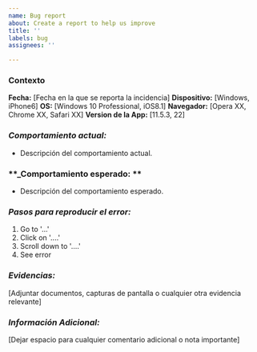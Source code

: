 ```yaml
---
name: Bug report
about: Create a report to help us improve
title: ''
labels: bug
assignees: ''

---
```


### **Contexto**
**Fecha:** [Fecha en la que se reporta la incidencia]
**Dispositivo:** [Windows, iPhone6]
**OS:** [Windows 10 Professional, iOS8.1]
**Navegador:** [Opera XX, Chrome XX, Safari XX]
**Version de la App:** [11.5.3, 22]

### **_Comportamiento actual:_**
- Descripción del comportamiento actual.

### **_Comportamiento  esperado: **
- Descripción del comportamiento esperado.

### **_Pasos para reproducir el error:_**
1. Go to '...'
2. Click on '....'
3. Scroll down to '....'
4. See error

### **_Evidencias:_**
[Adjuntar documentos, capturas de pantalla o cualquier otra evidencia relevante]

### **_Información Adicional:_**
[Dejar espacio para cualquier comentario adicional o nota importante]
